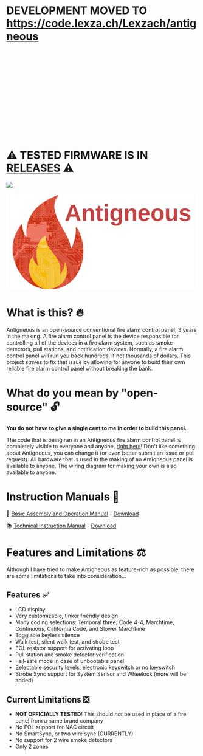# **DEVELOPMENT MOVED TO https://code.lexza.ch/Lexzach/antigneous**
<br/><br/><br/><br/><br/><br/><br/><br/><br/><br/><br/><br/><br/>
# ⚠️ TESTED FIRMWARE IS IN [RELEASES](https://github.com/Lexzach/antigneous/releases) ⚠️

[![](https://dcbadge.vercel.app/api/server/fwqYtBrfqs)](https://discord.gg/fwqYtBrfqs)

![Icon](https://github.com/Lexzach/antigneous/blob/nightly-firmware/misc/gh_icon.png?raw=true)
# What is this? 🔥
Antigneous is an open-source conventional fire alarm control panel, 3 years in the making. A fire alarm control panel is the device responsible for controlling all of the devices in a fire alarm system, such as smoke detectors, pull stations, and notification devices. Normally, a fire alarm control panel will run you back hundreds, if not thousands of dollars. This project strives to fix that issue by allowing for anyone to build their own reliable fire alarm control panel without breaking the bank.

# What do you mean by "open-source" 🔓
**You do not have to give a single cent to me in order to build this panel.**

The code that is being ran in an Antigneous fire alarm control panel is completely visible to everyone and anyone, [right here](https://github.com/Lexzach/antigneous/blob/nightly-firmware/main/main.ino)! Don't like something about Antigneous, you can change it (or even better submit an issue or pull request). All hardware that is used in the making of an Antigneous panel is available to anyone. The wiring diagram for making your own is also available to anyone.

# Instruction Manuals 📄
📕 [Basic Assembly and Operation Manual](https://github.com/Lexzach/antigneous/blob/nightly-firmware/instructions/antigneous_instructions.pdf) - [Download](https://github.com/Lexzach/antigneous/raw/nightly-firmware/instructions/antigneous_instructions.pdf)

📚 [Technical Instruction Manual](https://github.com/Lexzach/antigneous/blob/nightly-firmware/instructions/antigneous_tech_instructions.pdf) - [Download](https://github.com/Lexzach/antigneous/raw/nightly-firmware/instructions/antigneous_tech_instructions.pdf)

# Features and Limitations ⚖️
Although I have tried to make Antigneous as feature-rich as possible, there are some limitations to take into consideration...

## Features ✅
- LCD display
- Very customizable, tinker friendly design
- Many coding selections: Temporal three, Code 4-4, Marchtime, Continuous, California Code, and Slower Marchtime
- Togglable keyless silence
- Walk test, silent walk test, and strobe test
- EOL resistor support for activating loop
- Pull station and smoke detector verification
- Fail-safe mode in case of unbootable panel
- Selectable security levels, electronic keyswitch or no keyswitch
- Strobe Sync support for System Sensor and Wheelock (more will be added)

## Current Limitations ❎
- **NOT OFFICIALLY TESTED**! This should *not* be used in place of a fire panel from a name brand company
- No EOL support for NAC circuit
- No SmartSync, or two wire sync (CURRENTLY)
- No support for 2 wire smoke detectors
- Only 2 zones

